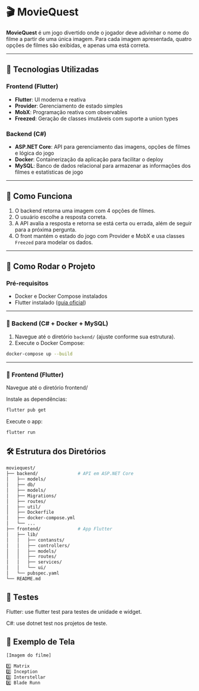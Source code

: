 # 🎬 MovieQuest

**MovieQuest** é um jogo divertido onde o jogador deve adivinhar o nome do filme a partir de uma única imagem. Para cada imagem apresentada, quatro opções de filmes são exibidas, e apenas uma está correta.

---

## 📱 Tecnologias Utilizadas

### Frontend (Flutter)
- **Flutter**: UI moderna e reativa
- **Provider**: Gerenciamento de estado simples
- **MobX**: Programação reativa com observables
- **Freezed**: Geração de classes imutáveis com suporte a union types

### Backend (C#)
- **ASP.NET Core**: API para gerenciamento das imagens, opções de filmes e lógica do jogo
- **Docker**: Containerização da aplicação para facilitar o deploy
- **MySQL**: Banco de dados relacional para armazenar as informações dos filmes e estatísticas de jogo

---

## 🧩 Como Funciona

1. O backend retorna uma imagem com 4 opções de filmes.
2. O usuário escolhe a resposta correta.
3. A API avalia a resposta e retorna se está certa ou errada, além de seguir para a próxima pergunta.
4. O front mantém o estado do jogo com Provider e MobX e usa classes `Freezed` para modelar os dados.

---

## 🚀 Como Rodar o Projeto

### Pré-requisitos

- Docker e Docker Compose instalados
- Flutter instalado ([guia oficial](https://flutter.dev/docs/get-started/install))

---

### 🔧 Backend (C# + Docker + MySQL)

1. Navegue até o diretório `backend/` (ajuste conforme sua estrutura).
2. Execute o Docker Compose:

```bash
docker-compose up --build
```

---

### 📱 Frontend (Flutter)

Navegue até o diretório frontend/

Instale as dependências:
```bash
flutter pub get
```
Execute o app:
```bash
flutter run
```

## 🛠 Estrutura dos Diretórios

```bash
moviequest/
├── backend/               # API em ASP.NET Core
│   ├── models/
│   ├── db/
│   ├── models/
│   ├── Migrations/
│   ├── routes/
│   ├── util/
│   ├── Dockerfile
│   ├── docker-compose.yml
│   └── ...
├── frontend/              # App Flutter
│   ├── lib/
│   │   ├── contansts/        
│   │   ├── controllers/        
│   │   ├── models/        
│   │   ├── routes/        
│   │   ├── services/        
│   │   └── ui/
│   └── pubspec.yaml
└── README.md
```
## 🧪 Testes
Flutter: use flutter test para testes de unidade e widget.

C#: use dotnet test nos projetos de teste.

## 📸 Exemplo de Tela
```bash
[Imagem do filme]

1️⃣ Matrix  
2️⃣ Inception  
3️⃣ Interstellar  
4️⃣ Blade Runn
```
